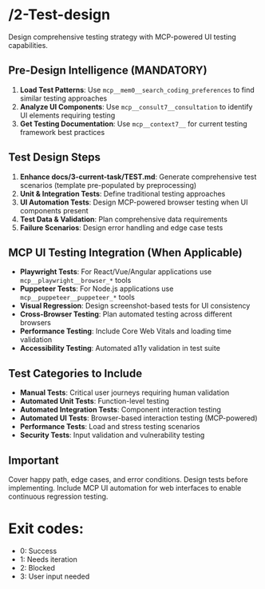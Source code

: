 # /2-Test-design
Design comprehensive testing strategy with MCP-powered UI testing capabilities.

## Pre-Design Intelligence (MANDATORY)
1. **Load Test Patterns**: Use `mcp__mem0__search_coding_preferences` to find similar testing approaches
2. **Analyze UI Components**: Use `mcp__consult7__consultation` to identify UI elements requiring testing
3. **Get Testing Documentation**: Use `mcp__context7__` for current testing framework best practices

## Test Design Steps
1. **Enhance docs/3-current-task/TEST.md**: Generate comprehensive test scenarios (template pre-populated by preprocessing)
2. **Unit & Integration Tests**: Define traditional testing approaches
3. **UI Automation Tests**: Design MCP-powered browser testing when UI components present
4. **Test Data & Validation**: Plan comprehensive data requirements
5. **Failure Scenarios**: Design error handling and edge case tests

## MCP UI Testing Integration (When Applicable)
- **Playwright Tests**: For React/Vue/Angular applications use `mcp__playwright__browser_*` tools
- **Puppeteer Tests**: For Node.js applications use `mcp__puppeteer__puppeteer_*` tools  
- **Visual Regression**: Design screenshot-based tests for UI consistency
- **Cross-Browser Testing**: Plan automated testing across different browsers
- **Performance Testing**: Include Core Web Vitals and loading time validation
- **Accessibility Testing**: Automated a11y validation in test suite

## Test Categories to Include
- **Manual Tests**: Critical user journeys requiring human validation
- **Automated Unit Tests**: Function-level testing
- **Automated Integration Tests**: Component interaction testing  
- **Automated UI Tests**: Browser-based interaction testing (MCP-powered)
- **Performance Tests**: Load and stress testing scenarios
- **Security Tests**: Input validation and vulnerability testing

## Important
Cover happy path, edge cases, and error conditions. Design tests before implementing. Include MCP UI automation for web interfaces to enable continuous regression testing.

# Exit codes:
- 0: Success
- 1: Needs iteration
- 2: Blocked
- 3: User input needed